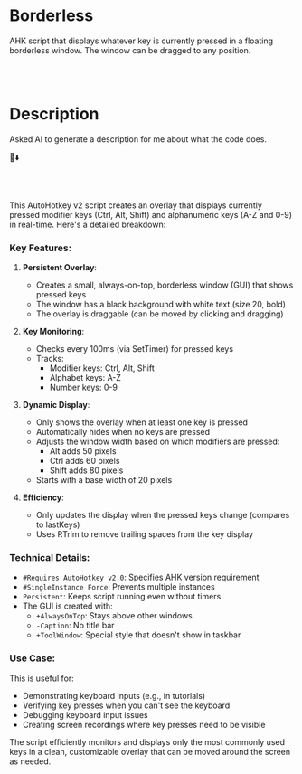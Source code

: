 # Borderless

AHK script that displays whatever key is currently pressed in a floating borderless window. The window can be dragged to any position.


<br><br>

# Description
Asked AI to generate a description for me about what the code does.


🤖⬇️

<br><br>



This AutoHotkey v2 script creates an overlay that displays currently pressed modifier keys (Ctrl, Alt, Shift) and alphanumeric keys (A-Z and 0-9) in real-time. Here's a detailed breakdown:

### Key Features:
1. **Persistent Overlay**:
   - Creates a small, always-on-top, borderless window (GUI) that shows pressed keys
   - The window has a black background with white text (size 20, bold)
   - The overlay is draggable (can be moved by clicking and dragging)

2. **Key Monitoring**:
   - Checks every 100ms (via SetTimer) for pressed keys
   - Tracks:
     - Modifier keys: Ctrl, Alt, Shift
     - Alphabet keys: A-Z
     - Number keys: 0-9

3. **Dynamic Display**:
   - Only shows the overlay when at least one key is pressed
   - Automatically hides when no keys are pressed
   - Adjusts the window width based on which modifiers are pressed:
     - Alt adds 50 pixels
     - Ctrl adds 60 pixels
     - Shift adds 80 pixels
   - Starts with a base width of 20 pixels

4. **Efficiency**:
   - Only updates the display when the pressed keys change (compares to lastKeys)
   - Uses RTrim to remove trailing spaces from the key display

### Technical Details:
- `#Requires AutoHotkey v2.0`: Specifies AHK version requirement
- `#SingleInstance Force`: Prevents multiple instances
- `Persistent`: Keeps script running even without timers
- The GUI is created with:
  - `+AlwaysOnTop`: Stays above other windows
  - `-Caption`: No title bar
  - `+ToolWindow`: Special style that doesn't show in taskbar

### Use Case:
This is useful for:
- Demonstrating keyboard inputs (e.g., in tutorials)
- Verifying key presses when you can't see the keyboard
- Debugging keyboard input issues
- Creating screen recordings where key presses need to be visible

The script efficiently monitors and displays only the most commonly used keys in a clean, customizable overlay that can be moved around the screen as needed.
